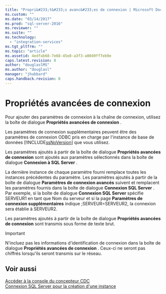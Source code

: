 ```yaml
---
title: "Propri&#233;t&#233;s avanc&#233;es de connexion | Microsoft Docs"
ms.custom: ""
ms.date: "03/14/2017"
ms.prod: "sql-server-2016"
ms.reviewer: ""
ms.suite: ""
ms.technology: 
  - "integration-services"
ms.tgt_pltfrm: ""
ms.topic: "article"
ms.assetid: 4edfab68-7e68-45e8-a3f3-a0049ff7eb9e
caps.latest.revision: 8
author: "douglaslMS"
ms.author: "douglasl"
manager: "jhubbard"
caps.handback.revision: 8
---
```

# Propri&#233;t&#233;s avanc&#233;es de connexion
  Pour ajouter des paramètres de connexion à la chaîne de connexion, utilisez la boîte de dialogue **Propriétés avancées de connexion** .  
  
 Les paramètres de connexion supplémentaires peuvent être des paramètres de connexion ODBC pris en charge par l'instance de base de données [!INCLUDE[ssNoVersion](../../includes/ssnoversion-md.md)] que vous utilisez.  
  
 Les paramètres ajoutés à partir de la boîte de dialogue **Propriétés avancées de connexion** sont ajoutés aux paramètres sélectionnés dans la boîte de dialogue **Connexion à SQL Server** .  
  
 La dernière instance de chaque paramètre fourni remplace toutes les instances précédentes du paramètre. Les paramètres ajoutés à partir de la boîte de dialogue **Paramètres de connexion avancés** suivent et remplacent les paramètres fournis dans la boîte de dialogue **Connexion SQL Server** . Par exemple, si la boîte de dialogue **Connexion SQL Server** spécifie SERVEUR1 en tant que Nom du serveur et si la page **Paramètres de connexion supplémentaires** indique ;SERVEUR=SERVEUR2, la connexion sera établie à SERVEUR2.  
  
 Les paramètres ajoutés à partir de la boîte de dialogue **Propriétés avancées de connexion** sont transmis sous forme de texte brut.  
  
> [!IMPORTANT]  
>  N'incluez pas les informations d'identification de connexion dans la boîte de dialogue **Propriétés avancées de connexion** . Ceux-ci ne seront pas chiffrés lorsqu'ils seront transmis sur le réseau.  
  
## Voir aussi  
 [Accéder à la console du concepteur CDC](../../integration-services/change-data-capture/access-the-cdc-designer-console.md)   
 [Connexion SQL Server pour la création d'une instance](../../integration-services/change-data-capture/sql-server-connection-for-instance-creation.md)  
  
  
